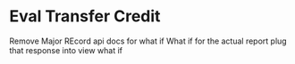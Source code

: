 # Eval Transfer Credit

Remove Major
REcord api docs for what if
What if for the actual report
plug that response into view what if
